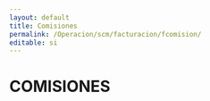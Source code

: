 ```yaml
---
layout: default
title: Comisiones
permalink: /Operacion/scm/facturacion/fcomision/
editable: si
---
```


# COMISIONES

